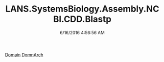 ﻿---
title: LANS.SystemsBiology.Assembly.NCBI.CDD.Blastp
date: 6/16/2016 4:56:56 AM
---

[Domain](T-LANS.SystemsBiology.Assembly.NCBI.CDD.Blastp.Domain.html)
[DomnArch](T-LANS.SystemsBiology.Assembly.NCBI.CDD.Blastp.DomnArch.html)
